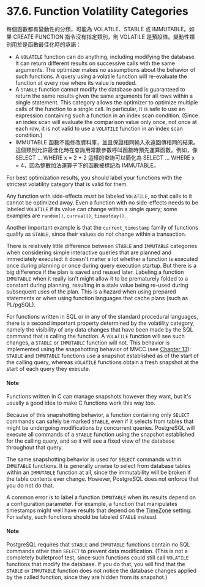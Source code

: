 # 37.6. Function Volatility Categories

每個函數都有變動性的分類，可能為 VOLATILE、STABLE 或 IMMUTABLE。如果 CREATE FUNCTION 指令沒有指定類別，則 VOLATILE 是預設值。變動性類別用於是函數最佳化時的承諾：

* A `VOLATILE` function can do anything, including modifying the database. It can return different results on successive calls with the same arguments. The optimizer makes no assumptions about the behavior of such functions. A query using a volatile function will re-evaluate the function at every row where its value is needed.
* A `STABLE` function cannot modify the database and is guaranteed to return the same results given the same arguments for all rows within a single statement. This category allows the optimizer to optimize multiple calls of the function to a single call. In particular, it is safe to use an expression containing such a function in an index scan condition. \(Since an index scan will evaluate the comparison value only once, not once at each row, it is not valid to use a `VOLATILE` function in an index scan condition.\)
* IMMUTABLE 函數不能修改資料庫，並且保證相同輸入永遠回傳相同的結果。這個類別允許最佳化時在查詢用常數參數呼叫函數時預先運算函數。例如，像 SELECT ... WHERE x = 2 + 2 這樣的查詢可以簡化為 SELECT ... WHERE x = 4，因為整數加法運算子下的函數被標記為 IMMUTABLE。

For best optimization results, you should label your functions with the strictest volatility category that is valid for them.

Any function with side-effects _must_ be labeled `VOLATILE`, so that calls to it cannot be optimized away. Even a function with no side-effects needs to be labeled `VOLATILE` if its value can change within a single query; some examples are `random()`, `currval()`, `timeofday()`.

Another important example is that the `current_timestamp` family of functions qualify as `STABLE`, since their values do not change within a transaction.

There is relatively little difference between `STABLE` and `IMMUTABLE` categories when considering simple interactive queries that are planned and immediately executed: it doesn't matter a lot whether a function is executed once during planning or once during query execution startup. But there is a big difference if the plan is saved and reused later. Labeling a function `IMMUTABLE` when it really isn't might allow it to be prematurely folded to a constant during planning, resulting in a stale value being re-used during subsequent uses of the plan. This is a hazard when using prepared statements or when using function languages that cache plans \(such as PL/pgSQL\).

For functions written in SQL or in any of the standard procedural languages, there is a second important property determined by the volatility category, namely the visibility of any data changes that have been made by the SQL command that is calling the function. A `VOLATILE` function will see such changes, a `STABLE` or `IMMUTABLE` function will not. This behavior is implemented using the snapshotting behavior of MVCC \(see [Chapter 13](https://www.postgresql.org/docs/10/static/mvcc.html)\): `STABLE` and `IMMUTABLE` functions use a snapshot established as of the start of the calling query, whereas `VOLATILE` functions obtain a fresh snapshot at the start of each query they execute.

#### Note

Functions written in C can manage snapshots however they want, but it's usually a good idea to make C functions work this way too.

Because of this snapshotting behavior, a function containing only `SELECT` commands can safely be marked `STABLE`, even if it selects from tables that might be undergoing modifications by concurrent queries. PostgreSQL will execute all commands of a `STABLE` function using the snapshot established for the calling query, and so it will see a fixed view of the database throughout that query.

The same snapshotting behavior is used for `SELECT` commands within `IMMUTABLE` functions. It is generally unwise to select from database tables within an `IMMUTABLE` function at all, since the immutability will be broken if the table contents ever change. However, PostgreSQL does not enforce that you do not do that.

A common error is to label a function `IMMUTABLE` when its results depend on a configuration parameter. For example, a function that manipulates timestamps might well have results that depend on the [TimeZone](https://www.postgresql.org/docs/10/static/runtime-config-client.html#GUC-TIMEZONE) setting. For safety, such functions should be labeled `STABLE` instead.

#### Note

PostgreSQL requires that `STABLE` and `IMMUTABLE` functions contain no SQL commands other than `SELECT` to prevent data modification. \(This is not a completely bulletproof test, since such functions could still call `VOLATILE` functions that modify the database. If you do that, you will find that the `STABLE` or `IMMUTABLE` function does not notice the database changes applied by the called function, since they are hidden from its snapshot.\)

